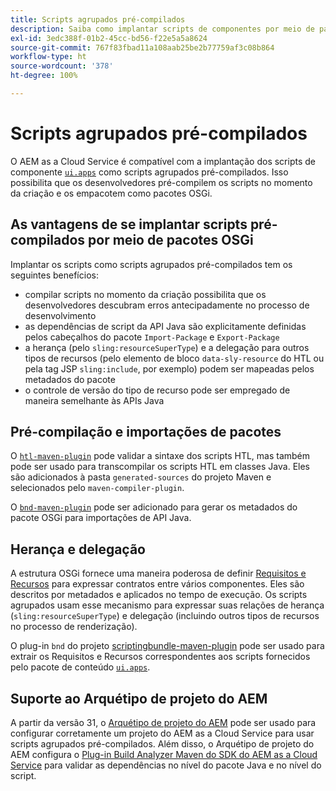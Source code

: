 ```yaml
---
title: Scripts agrupados pré-compilados
description: Saiba como implantar scripts de componentes por meio de pacotes OSGi no Cloud Service do Adobe Experience Manager.
exl-id: 3edc388f-01b2-45cc-bd56-f22e5a5a8624
source-git-commit: 767f83fbad11a108aab25be2b77759af3c08b864
workflow-type: ht
source-wordcount: '378'
ht-degree: 100%

---
```


# Scripts agrupados pré-compilados

O AEM as a Cloud Service é compatível com a implantação dos scripts de componente [`ui.apps`](https://experienceleague.adobe.com/docs/experience-manager-cloud-service/implementing/developing/aem-project-content-package-structure.html?lang=pt-BR#code-packages-%2F-osgi-bundles) como scripts agrupados pré-compilados. Isso possibilita que os desenvolvedores pré-compilem os scripts no momento da criação e os empacotem como pacotes OSGi.

## As vantagens de se implantar scripts pré-compilados por meio de pacotes OSGi

Implantar os scripts como scripts agrupados pré-compilados tem os seguintes benefícios:

+ compilar scripts no momento da criação possibilita que os desenvolvedores descubram erros antecipadamente no processo de desenvolvimento
+ as dependências de script da API Java são explicitamente definidas pelos cabeçalhos do pacote `Import-Package` e `Export-Package`
+ a herança (pelo `sling:resourceSuperType`) e a delegação para outros tipos de recursos (pelo elemento de bloco `data-sly-resource` do HTL ou pela tag JSP `sling:include`, por exemplo) podem ser mapeadas pelos metadados do pacote
+ o controle de versão do tipo de recurso pode ser empregado de maneira semelhante às APIs Java

## Pré-compilação e importações de pacotes

O [`htl-maven-plugin`](https://sling.apache.org/components/htl-maven-plugin/index.html) pode validar a sintaxe dos scripts HTL, mas também pode ser usado para transcompilar os scripts HTL em classes Java. Eles são adicionados à pasta `generated-sources` do projeto Maven e selecionados pelo `maven-compiler-plugin`.

O [`bnd-maven-plugin`](https://github.com/bndtools/bnd/tree/master/maven/bnd-maven-plugin) pode ser adicionado para gerar os metadados do pacote OSGi para importações de API Java.

## Herança e delegação

A estrutura OSGi fornece uma maneira poderosa de definir [Requisitos e Recursos](https://docs.osgi.org/specification/osgi.core/7.0.0/framework.module.html#framework.module.dependencies) para expressar contratos entre vários componentes. Eles são descritos por metadados e aplicados no tempo de execução. Os scripts agrupados usam esse mecanismo para expressar suas relações de herança (`sling:resourceSuperType`) e delegação (incluindo outros tipos de recursos no processo de renderização).

O plug-in `bnd` do projeto [scriptingbundle-maven-plugin](https://sling.apache.org/components/scriptingbundle-maven-plugin/bnd.html) pode ser usado para extrair os Requisitos e Recursos correspondentes aos scripts fornecidos pelo pacote de conteúdo [`ui.apps`](https://experienceleague.adobe.com/docs/experience-manager-cloud-service/implementing/developing/aem-project-content-package-structure.html?lang=pt-BR#code-packages-%2F-osgi-bundles).

## Suporte ao Arquétipo de projeto do AEM

A partir da versão 31, o [Arquétipo de projeto do AEM](https://experienceleague.adobe.com/docs/experience-manager-core-components/using/developing/archetype/using.html?lang=pt-BR) pode ser usado para configurar corretamente um projeto do AEM as a Cloud Service para usar scripts agrupados pré-compilados. Além disso, o Arquétipo de projeto do AEM configura o [Plug-in Build Analyzer Maven do SDK do AEM as a Cloud Service](/help/developing/archetype/build-analyzer-maven-plugin.md) para validar as dependências no nível do pacote Java e no nível do script.

